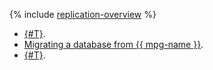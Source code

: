 {% include [replication-overview](../../_tutorials/dataplatform/replication-overview.md) %}

* [{#T}](postgresql-data-migration.md).
* [Migrating a database from {{ mpg-name }}](outbound-replication.md).
* [{#T}](../../managed-postgresql/operations/logical-replica-from-rds.md).
